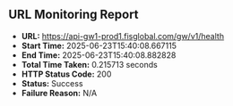 ## URL Monitoring Report

- **URL:** https://api-gw1-prod1.fisglobal.com/gw/v1/health
- **Start Time:** 2025-06-23T15:40:08.667115
- **End Time:** 2025-06-23T15:40:08.882828
- **Total Time Taken:** 0.215713 seconds
- **HTTP Status Code:** 200
- **Status:** Success
- **Failure Reason:** N/A
